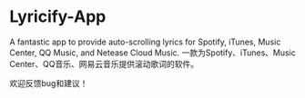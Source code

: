 # Lyricify-App
A fantastic app to provide auto-scrolling lyrics for Spotify, iTunes, Music Center, QQ Music, and Netease Cloud Music. 一款为Spotify、iTunes、Music Center、QQ音乐、网易云音乐提供滚动歌词的软件。

欢迎反馈bug和建议！
